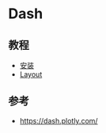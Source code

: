 # Dash

## 教程

- [安装](tutorial/1.installation.md)
- [Layout](tutorial/2.layout.md)


## 参考

- https://dash.plotly.com/
